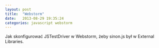 ```yaml
---
layout: post
title:  "Webstorm"
date:   2013-08-29 19:35:24
categories: javascript webstorm
---
```


Jak skonfigurować JSTestDriver w Webstorm, żeby sinon.js był w External Libraries.